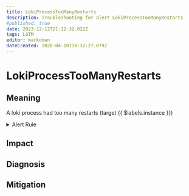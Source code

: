 ```yaml
---
title: LokiProcessTooManyRestarts
description: Troubleshooting for alert LokiProcessTooManyRestarts
#published: true
date: 2023-12-12T21:12:32.022Z
tags: LGTM
editor: markdown
dateCreated: 2020-04-10T18:32:27.079Z
---
```


# LokiProcessTooManyRestarts

## Meaning
[//]: # "Short paragraph that explains what the alert means"
A loki process had too many restarts (target {{ $labels.instance }})

<details>
  <summary>Alert Rule</summary>

  ```yaml
alert: LokiProcessTooManyRestarts
expr: changes(process_start_time_seconds{job=~".*loki.*"}[15m]) > 2
for: 0m
labels:
    severity: warning
annotations:
    summary: Loki process too many restarts (instance {{ $labels.instance }})
    description: |-
        A loki process had too many restarts (target {{ $labels.instance }})
          VALUE = {{ $value }}
          LABELS = {{ $labels }}
    runbook: https://github.com/srerun/prometheus-alerts/content/runbooks/LokiProcessTooManyRestarts

  ```
</details>


## Impact
[//]: # "What could / will happen if the alert is not addressed"



## Diagnosis
[//]: # "Steps to take to identify the cause of the problem"



## Mitigation
[//]: # "The steps necessary to resolve the alert"
